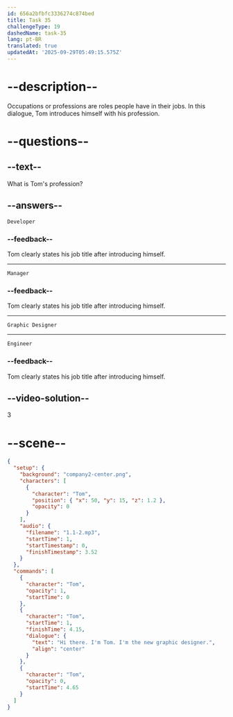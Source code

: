 ```yaml
---
id: 656a2bfbfc3336274c874bed
title: Task 35
challengeType: 19
dashedName: task-35
lang: pt-BR
translated: true
updatedAt: '2025-09-29T05:49:15.575Z'
---
```


<!--
AUDIO REFERENCE:
Tom: Hi there. I'm Tom. I'm the new graphic designer.
-->

# --description--

Occupations or professions are roles people have in their jobs. In this dialogue, Tom introduces himself with his profession.

# --questions--

## --text--

What is Tom's profession?

## --answers--

`Developer`

### --feedback--

Tom clearly states his job title after introducing himself.

---

`Manager`

### --feedback--

Tom clearly states his job title after introducing himself.

---

`Graphic Designer`

---

`Engineer`

### --feedback--

Tom clearly states his job title after introducing himself.

## --video-solution--

3

# --scene--

```json
{
  "setup": {
    "background": "company2-center.png",
    "characters": [
      {
        "character": "Tom",
        "position": { "x": 50, "y": 15, "z": 1.2 },
        "opacity": 0
      }
    ],
    "audio": {
      "filename": "1.1-2.mp3",
      "startTime": 1,
      "startTimestamp": 0,
      "finishTimestamp": 3.52
    }
  },
  "commands": [
    {
      "character": "Tom",
      "opacity": 1,
      "startTime": 0
    },
    {
      "character": "Tom",
      "startTime": 1,
      "finishTime": 4.15,
      "dialogue": {
        "text": "Hi there. I'm Tom. I'm the new graphic designer.",
        "align": "center"
      }
    },
    {
      "character": "Tom",
      "opacity": 0,
      "startTime": 4.65
    }
  ]
}
```
